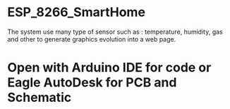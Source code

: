 # ESP_8266_SmartHome
The system use many type of sensor such as : temperature, humidity, gas and other to generate graphics evolution into a web page.
# Open with Arduino IDE for code or Eagle AutoDesk for PCB and Schematic

